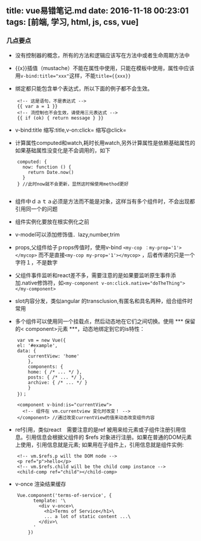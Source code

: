 title: vue易错笔记.md
date: 2016-11-18 00:23:01
tags: [前端, 学习, html, js, css, vue]
---

### 几点要点

- 没有控制器的概念，所有的方法和逻辑应该写在方法中或者生命周期方法中

- {{x}}插值（mustache）不能在属性中使用，只能在模板中使用，属性中应该用`v-bind:title="xxx"`这样，不能`title={{xxx}}`

- 绑定都只能包含单个表达式，所以下面的例子都不会生效。


<!--more-->


```
	<!-- 这是语句，不是表达式 -->
	{{ var a = 1 }}
	<!-- 流控制也不会生效，请使用三元表达式 -->
	{{ if (ok) { return message } }}

```

- v-bind:title 缩写:title,v-on:click= 缩写@click=

- 计算属性computed和watch,耗时长用watch,另外计算属性是依赖基础属性的如果基础属性没变化是不会调用的，如下

```
	computed: {
	  now: function () {
	    return Date.now()
	  }
	} //此时now就不会更新，显然这时候使用method更好
    
```

- 组件中ｄａｔａ必须是方法而不能是对象，这样当有多个组件时，不会出现都引用同一个的问题

- 组件实例化要放在根实例化之前

- v-model可以添加修饰值．lazy,number,trim

- props,父组件给子ｐrops传值时，使用v-bind `<my-cop ：my-prop='1'></mycop>` 而不是直接`<my-cop my-prop='1'></mycop>` ，后者传递的只是一个字符１，不是数字

- 父组件事件监听和react差不多，需要注意的是如果要监听原生事件添加.native修饰符，如`<my-component v-on:click.native="doTheThing"></my-component>`

- slot内容分发，类似angular 的transclusion,有匿名和具名两种，组合组件时常用

- 多个组件可以使用同一个挂载点，然后动态地在它们之间切换。使用 *** 保留的< component>元素 ***，动态地绑定到它的is特性：

```
    var vm = new Vue({
    el: '#example',
    data: {
    	currentView: 'home'
        },
        components: {
    	home: { /* ... */ },
    	posts: { /* ... */ },
    	archive: { /* ... */ }
        }
    })；

```


```
	<component v-bind:is="currentView">
	  <!-- 组件在 vm.currentview 变化时改变！ -->
	</component> //通过改变currentView的值来动态改变组件内容

```

- ref引用，类似react　需要注意的是ref 被用来给元素或子组件注册引用信息。引用信息会根据父组件的 $refs 对象进行注册。如果在普通的DOM元素上使用，引用信息就是元素; 如果用在子组件上，引用信息就是组件实例:


```
	<!-- vm.$refs.p will the DOM node -->
	<p ref="p">hello</p>
	<!-- vm.$refs.child will be the child comp instance -->
	<child-comp ref="child"></child-comp>

```

- v-once 渲染结果缓存

```
	Vue.component('terms-of-service', {
		  template: '\
		    <div v-once>\
		      <h1>Terms of Service</h1>\
		      ... a lot of static content ...\
		    </div>\
		  '
		})
```




	